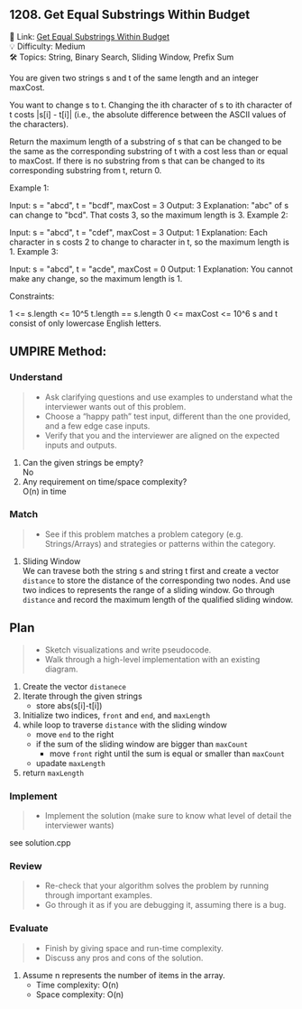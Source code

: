 ## 1208. Get Equal Substrings Within Budget
🔗 Link: [Get Equal Substrings Within Budget](https://leetcode.com/problems/get-equal-substrings-within-budget/description/)  
💡 Difficulty: Medium  
🛠️ Topics: String, Binary Search, Sliding Window, Prefix Sum

You are given two strings s and t of the same length and an integer maxCost.

You want to change s to t. Changing the ith character of s to ith character of t costs |s[i] - t[i]| (i.e., the absolute difference between the ASCII values of the characters).

Return the maximum length of a substring of s that can be changed to be the same as the corresponding substring of t with a cost less than or equal to maxCost. If there is no substring from s that can be changed to its corresponding substring from t, return 0.

 

Example 1:

Input: s = "abcd", t = "bcdf", maxCost = 3
Output: 3
Explanation: "abc" of s can change to "bcd".
That costs 3, so the maximum length is 3.
Example 2:

Input: s = "abcd", t = "cdef", maxCost = 3
Output: 1
Explanation: Each character in s costs 2 to change to character in t,  so the maximum length is 1.
Example 3:

Input: s = "abcd", t = "acde", maxCost = 0
Output: 1
Explanation: You cannot make any change, so the maximum length is 1.
 

Constraints:

1 <= s.length <= 10^5
t.length == s.length
0 <= maxCost <= 10^6
s and t consist of only lowercase English letters.
## UMPIRE Method:

### Understand
> - Ask clarifying questions and use examples to understand what the interviewer wants out of this problem.
> - Choose a “happy path” test input, different than the one provided, and a few edge case inputs.
> - Verify that you and the interviewer are aligned on the expected inputs and outputs.
1. Can the given strings be empty?  
   No
3. Any requirement on time/space complexity?  
   O(n) in time
### Match
> - See if this problem matches a problem category (e.g. Strings/Arrays) and strategies or patterns within the category.
1. Sliding Window  
   We can travese both the string s and string t first and create a vector `distance` to store the distance of the corresponding two nodes. And use two indices to represents the range of a sliding window. Go through `distance` and record the maximum length of the qualified sliding window.    
## Plan
> - Sketch visualizations and write pseudocode.
> - Walk through a high-level implementation with an existing diagram.

1. Create the vector `distanece`
2. Iterate through the given strings
   - store abs(s[i]-t[i]) 
3. Initialize two indices, `front` and `end`, and  `maxLength`
4. while loop to traverse `distance` with the sliding window
   - move `end` to the right
   - if the sum of the sliding window are bigger than `maxCount`
     - move `front` right until the sum is equal or smaller than `maxCount`
   - upadate `maxLength`
5. return `maxLength` 

### Implement
> - Implement the solution (make sure to know what level of detail the interviewer wants)  

see solution.cpp
### Review
> - Re-check that your algorithm solves the problem by running through important examples.
> - Go through it as if you are debugging it, assuming there is a bug.
### Evaluate
> - Finish by giving space and run-time complexity.
> - Discuss any pros and cons of the solution.
1. Assume n represents the number of items in the array.
   - Time complexity: O(n)
   - Space complexity: O(n)

